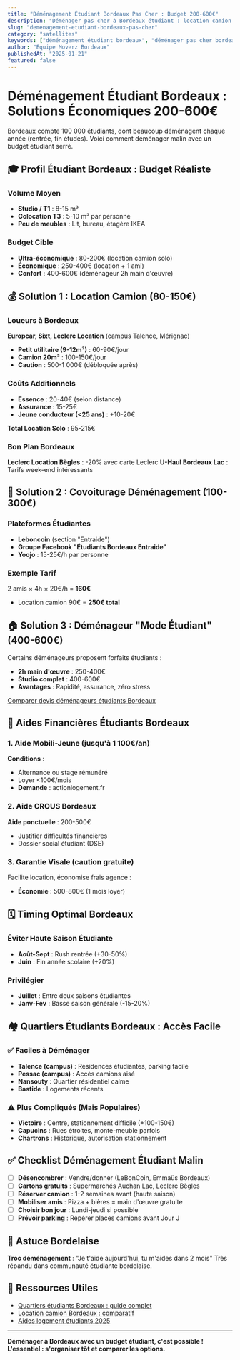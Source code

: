 ```yaml
---
title: "Déménagement Étudiant Bordeaux Pas Cher : Budget 200-600€"
description: "Déménager pas cher à Bordeaux étudiant : location camion 80€, covoiturage déménagement, aides CAF, CROUS. Conseils quartiers étudiants Victoire, Nansouty."
slug: "demenagement-etudiant-bordeaux-pas-cher"
category: "satellites"
keywords: ["déménagement étudiant bordeaux", "déménager pas cher bordeaux", "location camion bordeaux", "aide déménagement crous", "quartiers étudiants bordeaux"]
author: "Équipe Moverz Bordeaux"
publishedAt: "2025-01-21"
featured: false
---
```


# Déménagement Étudiant Bordeaux : Solutions Économiques 200-600€

Bordeaux compte 100 000 étudiants, dont beaucoup déménagent chaque année (rentrée, fin études). Voici comment déménager malin avec un budget étudiant serré.

## 🎓 Profil Étudiant Bordeaux : Budget Réaliste

### Volume Moyen
- **Studio / T1** : 8-15 m³
- **Colocation T3** : 5-10 m³ par personne
- **Peu de meubles** : Lit, bureau, étagère IKEA

### Budget Cible
- **Ultra-économique** : 80-200€ (location camion solo)
- **Économique** : 250-400€ (location + 1 ami)
- **Confort** : 400-600€ (déménageur 2h main d'œuvre)

## 💰 Solution 1 : Location Camion (80-150€)

### Loueurs à Bordeaux
**Europcar, Sixt, Leclerc Location** (campus Talence, Mérignac)
- **Petit utilitaire (9-12m³)** : 60-90€/jour
- **Camion 20m³** : 100-150€/jour
- **Caution** : 500-1 000€ (débloquée après)

### Coûts Additionnels
- **Essence** : 20-40€ (selon distance)
- **Assurance** : 15-25€
- **Jeune conducteur (<25 ans)** : +10-20€

**Total Location Solo** : 95-215€

### Bon Plan Bordeaux
**Leclerc Location Bègles** : -20% avec carte Leclerc
**U-Haul Bordeaux Lac** : Tarifs week-end intéressants

## 🤝 Solution 2 : Covoiturage Déménagement (100-300€)

### Plateformes Étudiantes
- **Leboncoin** (section "Entraide")
- **Groupe Facebook "Étudiants Bordeaux Entraide"**
- **Yoojo** : 15-25€/h par personne

### Exemple Tarif
2 amis × 4h × 20€/h = **160€**
+ Location camion 90€ = **250€ total**

## 🏠 Solution 3 : Déménageur "Mode Étudiant" (400-600€)

Certains déménageurs proposent forfaits étudiants :
- **2h main d'œuvre** : 250-400€
- **Studio complet** : 400-600€
- **Avantages** : Rapidité, assurance, zéro stress

[Comparer devis déménageurs étudiants Bordeaux](/inventaire-ia/)

## 🎁 Aides Financières Étudiants Bordeaux

### 1. Aide Mobili-Jeune (jusqu'à 1 100€/an)
**Conditions** :
- Alternance ou stage rémunéré
- Loyer <100€/mois
- **Demande** : actionlogement.fr

### 2. Aide CROUS Bordeaux
**Aide ponctuelle** : 200-500€
- Justifier difficultés financières
- Dossier social étudiant (DSE)

### 3. Garantie Visale (caution gratuite)
Facilite location, économise frais agence :
- **Économie** : 500-800€ (1 mois loyer)

## 🗓️ Timing Optimal Bordeaux

### Éviter Haute Saison Étudiante
- **Août-Sept** : Rush rentrée (+30-50%)
- **Juin** : Fin année scolaire (+20%)

### Privilégier
- **Juillet** : Entre deux saisons étudiantes
- **Janv-Fév** : Basse saison générale (-15-20%)

## 🏘️ Quartiers Étudiants Bordeaux : Accès Facile

### ✅ Faciles à Déménager
- **Talence (campus)** : Résidences étudiantes, parking facile
- **Pessac (campus)** : Accès camions aisé
- **Nansouty** : Quartier résidentiel calme
- **Bastide** : Logements récents

### ⚠️ Plus Compliqués (Mais Populaires)
- **Victoire** : Centre, stationnement difficile (+100-150€)
- **Capucins** : Rues étroites, monte-meuble parfois
- **Chartrons** : Historique, autorisation stationnement

## ✅ Checklist Déménagement Étudiant Malin

- [ ] **Désencombrer** : Vendre/donner (LeBonCoin, Emmaüs Bordeaux)
- [ ] **Cartons gratuits** : Supermarchés Auchan Lac, Leclerc Bègles
- [ ] **Réserver camion** : 1-2 semaines avant (haute saison)
- [ ] **Mobiliser amis** : Pizza + bières = main d'œuvre gratuite
- [ ] **Choisir bon jour** : Lundi-jeudi si possible
- [ ] **Prévoir parking** : Repérer places camions avant Jour J

## 🍕 Astuce Bordelaise

**Troc déménagement** : "Je t'aide aujourd'hui, tu m'aides dans 2 mois"
Très répandu dans communauté étudiante bordelaise.

## 🔗 Ressources Utiles

- [Quartiers étudiants Bordeaux : guide complet](/blog/satellites/quartiers-etudiants-bordeaux-comparatif)
- [Location camion Bordeaux : comparatif](/blog/satellites/location-camion-demenagement-bordeaux)
- [Aides logement étudiants 2025](/blog/satellites/aides-logement-etudiants-bordeaux)

---

**Déménager à Bordeaux avec un budget étudiant, c'est possible ! L'essentiel : s'organiser tôt et comparer les options.**

